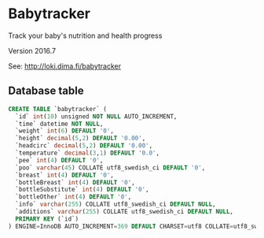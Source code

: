 # Babytracker
Track your baby's nutrition and health progress

Version 2016.7

See: http://loki.dima.fi/babytracker

## Database table

```sql
CREATE TABLE `babytracker` (
  `id` int(10) unsigned NOT NULL AUTO_INCREMENT,
  `time` datetime NOT NULL,
  `weight` int(6) DEFAULT '0',
  `height` decimal(5,2) DEFAULT '0.00',
  `headcirc` decimal(5,2) DEFAULT '0.00',
  `temperature` decimal(3,1) DEFAULT '0.0',
  `pee` int(4) DEFAULT '0',
  `poo` varchar(45) COLLATE utf8_swedish_ci DEFAULT '0',
  `breast` int(4) DEFAULT '0',
  `bottleBreast` int(4) DEFAULT '0',
  `bottleSubstitute` int(4) DEFAULT '0',
  `bottleOther` int(4) DEFAULT '0',
  `info` varchar(255) COLLATE utf8_swedish_ci DEFAULT NULL,
  `additions` varchar(255) COLLATE utf8_swedish_ci DEFAULT NULL,
  PRIMARY KEY (`id`)
) ENGINE=InnoDB AUTO_INCREMENT=369 DEFAULT CHARSET=utf8 COLLATE=utf8_swedish_ci;

```
